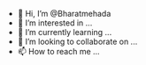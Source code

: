- 👋 Hi, I’m @Bharatmehada
- 👀 I’m interested in ...
- 🌱 I’m currently learning ...
- 💞️ I’m looking to collaborate on ...
- 📫 How to reach me ...

<!---
Bharatmehada/Bharatmehada is a ✨ special ✨ repository because its `README.md` (this file) appears on your GitHub profile.
You can click the Preview link to take a look at your changes.
--->

